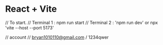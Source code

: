 # React + Vite

// To start.
// Terminal 1 : npm run start
// Terminal 2 : 'npm run dev' or npx 'vite --host --port 5173'

// account
// bryan1010110@gmail.com / 1234qwer
